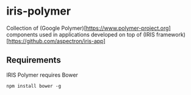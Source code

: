 # iris-polymer

Collection of (Google Polymer)[https://www.polymer-project.org] components used in applications developed on top of (IRIS framework)[https://github.com/aspectron/iris-app]

## Requirements

IRIS Polymer requires Bower

```
npm install bower -g
```